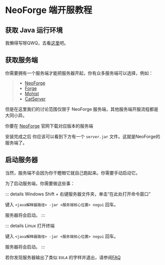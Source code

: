 # NeoForge 端开服教程

## 获取 Java 运行环境

我懒得写呀QWQ，去看[这里](/zh_CN/JAVA/Vanilla/QuickStart#%E5%AE%89%E8%A3%85-java-%E7%8E%AF%E5%A2%83)吧。

## 获取服务端

你需要拥有一个服务端才能把服务器开起，你有众多服务端可以选择，例如：

>- [NeoForge](https://neoforged.net/)
>- [Forge](https://files.minecraftforge.net/)
>- [Mohist](https://www.mohistmc.com/)
>- [CatServer](https://catmc.org/)

但是在这里我们的讨论范围仅限于 NeoForge 服务端，其他服务端开服流程都是大同小异。

你要在 [NeoForge](https://neoforged.net/) 官网下载对应版本的服务端

安装完成之后 你应该可以看到下方有一个 ``server.jar`` 文件。这就是NeoForge的服务端了。

## 启动服务器

当然，服务端不会因为你干瞪眼它就自己跑起来。你需要手动启动它。

为了启动服务端，你需要做这些事：

::: details Windows
Shift + 右键服务器文件夹，单击“在此处打开命令窗口”

键入 `<java解释器路径> -jar <服务端核心位置> nogui` 回车。

服务器将会启动。
:::

::: details Linux
打开终端

键入 `<java解释器路径> -jar <服务端核心位置> nogui` 回车。

服务器将会启动。
:::

若你发现服务器输出了类似 ``EULA`` 的字样并退出，请参阅[FAQ](./FAQ.md)